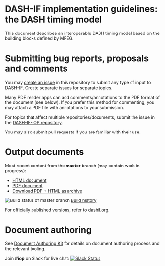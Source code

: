 # DASH-IF implementation guidelines: the DASH timing model

This document describes an interoperable DASH timing model based on the building blocks defined by MPEG.

# Submitting bug reports, proposals and comments

You may [create an issue](https://github.com/Dash-Industry-Forum/Guidelines-TimingModel/issues/new) in this repository to submit any type of input to DASH-IF. Create separate issues for separate topics.

Many PDF reader apps can add comments/annotations to the PDF format of the document (see below). If you prefer this method for commenting, you may attach a PDF file with annotations to your submission.

For topics that affect multiple repositories/documents, submit the issue in the [DASH-IF-IOP repository](https://github.com/Dash-Industry-Forum/DASH-IF-IOP/issues).

You may also submit pull requests if you are familiar with their use.

# Output documents

Most recent content from the **master** branch (may contain work in progress):

* [HTML document](https://dashif-documents.azurewebsites.net/Guidelines-TimingModel/master/Guidelines-TimingModel.html)
* [PDF document](https://dashif-documents.azurewebsites.net/Guidelines-TimingModel/master/Guidelines-TimingModel.pdf)
* [Download PDF + HTML as archive](https://dashif-documents.azurewebsites.net/Guidelines-TimingModel/master/Guidelines-TimingModel.zip)

![Build status of master branch](https://dev.azure.com/dashif/Automation/_apis/build/status/Guidelines-TimingModel?branchName=master) [Build history](https://dev.azure.com/dashif/Automation/_build?definitionId=13)

For officially published versions, refer to [dashif.org](https://dashif.org/guidelines/).

# Document authoring

See [Document Authoring Kit](https://dashif.org/DocumentAuthoring/) for details on document authoring process and the relevant tooling.

Join **#iop** on Slack for live chat: [![Slack Status](https://dashif-slack.azurewebsites.net/badge.svg)](https://dashif-slack.azurewebsites.net)